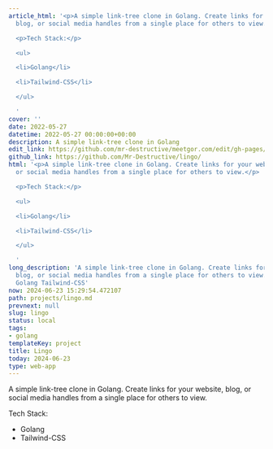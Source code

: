 ```yaml
---
article_html: '<p>A simple link-tree clone in Golang. Create links for your website,
  blog, or social media handles from a single place for others to view.</p>

  <p>Tech Stack:</p>

  <ul>

  <li>Golang</li>

  <li>Tailwind-CSS</li>

  </ul>

  '
cover: ''
date: 2022-05-27
datetime: 2022-05-27 00:00:00+00:00
description: A simple link-tree clone in Golang
edit_link: https://github.com/mr-destructive/meetgor.com/edit/gh-pages/projects/lingo.md
github_link: https://github.com/Mr-Destructive/lingo/
html: '<p>A simple link-tree clone in Golang. Create links for your website, blog,
  or social media handles from a single place for others to view.</p>

  <p>Tech Stack:</p>

  <ul>

  <li>Golang</li>

  <li>Tailwind-CSS</li>

  </ul>

  '
long_description: 'A simple link-tree clone in Golang. Create links for your website,
  blog, or social media handles from a single place for others to view. Tech Stack:
  Golang Tailwind-CSS'
now: 2024-06-23 15:29:54.472107
path: projects/lingo.md
prevnext: null
slug: lingo
status: local
tags:
- golang
templateKey: project
title: Lingo
today: 2024-06-23
type: web-app
---
```


A simple link-tree clone in Golang. Create links for your website, blog, or social media handles from a single place for others to view.

Tech Stack:
- Golang
- Tailwind-CSS